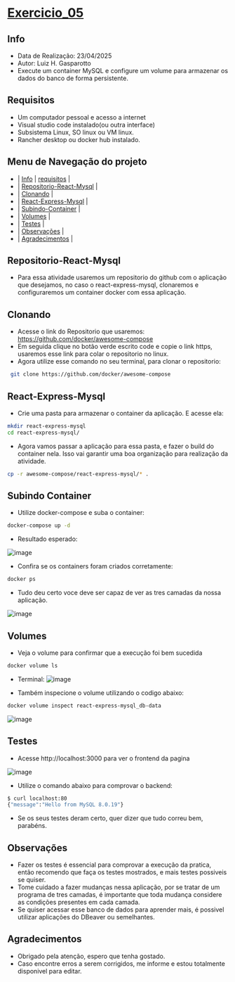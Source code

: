 # [Exercicio_05](#exercicio_05)

## Info
- Data de Realização: 23/04/2025
- Autor: Luiz H. Gasparotto
- Execute um container MySQL e configure um volume para armazenar os dados do banco de forma persistente.

## Requisitos
- Um computador pessoal e acesso a internet
- Visual studio code instalado(ou outra interface)
- Subsistema Linux, SO linux ou VM linux.
- Rancher desktop ou docker hub instalado.

## Menu de Navegação do projeto
- | [Info](#info) | [requisitos](#requisitos) |
- | [Repositorio-React-Mysql](#repositorio-react-mysql) |
- | [Clonando](#clonando) |
- | [React-Express-Mysql](#react-express-mysql) |
- | [Subindo-Container](#subindo-container) |
- | [Volumes](#Volumes) |
- | [Testes](#Testes) |
- | [Observações](#observações) |
- | [Agradecimentos](#agradecimentos) |

## Repositorio-React-Mysql

- Para essa atividade usaremos um repositorio do github com o aplicação que desejamos, no caso o react-express-mysql, clonaremos e configuraremos um container docker com essa aplicação.

## Clonando
- Acesse o link do Repositorio que usaremos: https://github.com/docker/awesome-compose
- Em seguida clique no botão verde escrito code e copie o link https, usaremos esse link para colar o repositorio no linux.
- Agora utilize esse comando no seu terminal, para clonar o repositorio:
```bash
 git clone https://github.com/docker/awesome-compose
```

## React-Express-Mysql
- Crie uma pasta para armazenar o container da aplicação. E acesse ela:
```bash
mkdir react-express-mysql
cd react-express-mysql/
```
- Agora vamos passar a aplicação para essa pasta, e fazer o build do container nela. Isso vai garantir uma boa organização para realização da atividade.
```bash
cp -r awesome-compose/react-express-mysql/* .
```

## Subindo Container
- Utilize docker-compose e suba o container:
```bash
docker-compose up -d
```
- Resultado esperado:

![image](https://github.com/user-attachments/assets/400590c2-e933-4c87-be31-69e797a1ea12)


- Confira se os containers foram criados corretamente:
```bash
docker ps 
```
- Tudo deu certo voce deve ser capaz de ver as tres camadas da nossa aplicação.

![image](https://github.com/user-attachments/assets/83356746-a7df-47e1-ba6a-a6f69ab5ede6)


## Volumes
- Veja o volume para confirmar que a execução foi bem sucedida
```bash
docker volume ls 
```
- Terminal:
![image](https://github.com/user-attachments/assets/cd4258b6-84e6-4c94-b996-22db83075755)


- Também inspecione o volume utilizando o codigo abaixo:
```bash
docker volume inspect react-express-mysql_db-data
```
![image](https://github.com/user-attachments/assets/f744a1b1-0938-4d27-b40d-39508b71b207)


## Testes
- Acesse http://localhost:3000 para ver o frontend da pagina

![image](https://github.com/user-attachments/assets/34d722a9-232e-447f-8670-51d9b6e50adf)


- Utilize o comando abaixo para comprovar o backend:
```bash
$ curl localhost:80
{"message":"Hello from MySQL 8.0.19"}
```
- Se os seus testes deram certo, quer dizer que tudo correu bem, parabéns.

## Observações
- Fazer os testes é essencial para comprovar a execução da pratica, então recomendo que faça os testes mostrados, e mais testes possiveis se quiser.
- Tome cuidado a fazer mudanças nessa aplicação, por se tratar de um programa de tres camadas, é importante que toda mudança considere as condições presentes em cada camada.
- Se quiser acessar esse banco de dados para aprender mais, é possivel utilizar aplicações do DBeaver ou semelhantes.

## Agradecimentos
- Obrigado pela atenção, espero que tenha gostado.
- Caso encontre erros a serem corrigidos, me informe e estou totalmente disponivel para editar.

